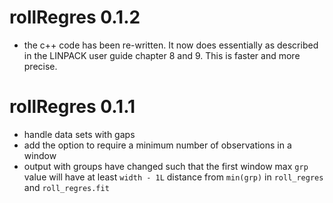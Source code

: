# rollRegres 0.1.2
* the c++ code has been re-written. It now does essentially as described in 
  the LINPACK user guide chapter 8 and 9. This is faster and more precise.

# rollRegres 0.1.1
* handle data sets with gaps
* add the option to require a minimum number of observations in a window
* output with groups have changed such that the first window max `grp` value will have 
at least `width - 1L` distance from `min(grp)` in `roll_regres` and 
`roll_regres.fit`
